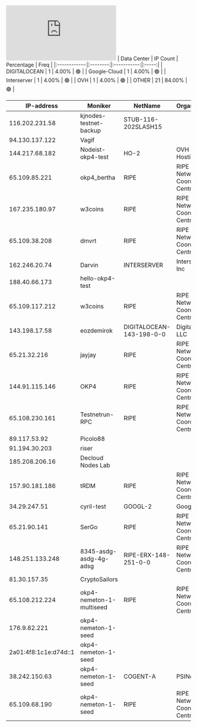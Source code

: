 ![Diagramm](https://github.com/obajay/StateSync-snapshots/blob/main/Projects/OKP4/1/README.md)
| Data Center | IP Count | Percentage | Freq |
|:------------:|:--------:|:-----------:|:-----:|
| DIGITALOCEAN | 1 | 4.00% | 🟢 |
| Google-Cloud | 1 | 4.00% | 🟢 |
| Interserver | 1 | 4.00% | 🟢 |
| OVH | 1 | 4.00% | 🟢 |
| OTHER | 21 | 84.00% | 🟢 |

<!-- START_TABLE -->
| IP-address | Moniker | NetName | Organization |
|-------------|-------------|-------------|-------------|
| 116.202.231.58 | kjnodes-testnet-backup | STUB-116-202SLASH15 |  |
| 94.130.137.122 | Vagif |  |  |
| 144.217.68.182 | Nodeist-okp4-test | HO-2 | OVH Hosting, Inc. |
| 65.109.85.221 | okp4_bertha | RIPE | RIPE Network Coordination Centre |
| 167.235.180.97 | w3coins | RIPE | RIPE Network Coordination Centre |
| 65.109.38.208 | dmvrt | RIPE | RIPE Network Coordination Centre |
| 162.246.20.74 | Darvin | INTERSERVER | Interserver, Inc |
| 188.40.66.173 | hello-okp4-test |  |  |
| 65.109.117.212 | w3coins | RIPE | RIPE Network Coordination Centre |
| 143.198.17.58 | eozdemirok | DIGITALOCEAN-143-198-0-0 | DigitalOcean, LLC |
| 65.21.32.216 | jayjay | RIPE | RIPE Network Coordination Centre |
| 144.91.115.146 | OKP4 | RIPE | RIPE Network Coordination Centre |
| 65.108.230.161 | Testnetrun-RPC | RIPE | RIPE Network Coordination Centre |
| 89.117.53.92 | Picolo88 |  |  |
| 91.194.30.203 | riser |  |  |
| 185.208.206.16 | Decloud Nodes Lab |  |  |
| 157.90.181.186 | tRDM | RIPE | RIPE Network Coordination Centre |
| 34.29.247.51 | cyril-test | GOOGL-2 | Google LLC |
| 65.21.90.141 | SerGo | RIPE | RIPE Network Coordination Centre |
| 148.251.133.248 | 8345-asdg-asdg-4g-adsg | RIPE-ERX-148-251-0-0 | RIPE Network Coordination Centre |
| 81.30.157.35 | CryptoSailors |  |  |
| 65.108.212.224 | okp4-nemeton-1-multiseed | RIPE | RIPE Network Coordination Centre |
| 176.9.82.221 | okp4-nemeton-1-seed |  |  |
| 2a01:4f8:1c1e:d74d::1 | okp4-nemeton-1-seed |  |  |
| 38.242.150.63 | okp4-nemeton-1-seed | COGENT-A | PSINet, Inc. |
| 65.109.68.190 | okp4-nemeton-1-seed | RIPE | RIPE Network Coordination Centre |

<!-- END_TABLE -->